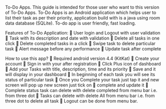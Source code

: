 
To-Do Apps.
This guide is intended for those user who want to this version of To-Do Apps. To-Do Apps is an Android application which helps user to list their task as per their priority, application build with is a java using room data database (SQLite). To-do app is user friendly, fast loading.


Features of To-Do Application:
	User login and Logout with user validation
	Task with its description and date with validation
	Delete all tasks in one click
	Delete completed tasks in a click
	Swipe task to delete particular task
	Alert message before any performance
	Update task after complete

How to use this app?
	Required android version 4.4 (KitKat)
	Create your account
	Sign in with your after registration
	Click Plus icon of dashboard
	Add your Tasks with title, description, time and its priority
	Save and it will display in your dashboard
	In beginning of each task you will see its status of particular task
	Once you Complete your task just tap it and new screen will pop up new screen just tick on
	complete and update it
	Complete status task can delete with delete completed from menu bar i.e. from three dot
	Tasks can delete with delete All from menu bar i.e. from three dot to delete all task
	Logout can be done from menu bar.
